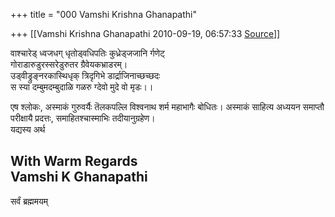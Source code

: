 +++
title = "000 Vamshi Krishna Ghanapathi"

+++
[[Vamshi Krishna Ghanapathi	2010-09-19, 06:57:33 [Source](https://groups.google.com/g/bvparishat/c/G1m1Lw5eFLI)]]



  
वाश्चारेड् ध्वजधग् धृतोड्वधिपतिः कुध्रेड्जजानि र्गणेट्  
गोराडारुडुरस्सरेडुरुतर ग्रैवेयकभ्राडरम्।  
उड्वीड्रुङ्नरकास्थिधृक् त्रिदृगिभे डार्द्राजिनाच्छच्छदः  
स स्या दम्बुमदम्बुदाळि गळरु ग्देवो मुदे वो मृडः।।  
  
एष श्लोकः, अस्माकं गुरुवर्यैः तॆलकपल्लि विश्वनाथ शर्म महाभागैः बोधितः। अस्माकं साहित्य अध्ययन समाप्तौ परीक्षायै प्रदत्तः, समाहितश्चास्माभिः तदीयानुग्रहेण।  
यद्यस्य अर्थ  
  
With Warm Regards  
Vamshi K Ghanapathi  
---------------------  
सर्वं ब्रह्ममयम्  

